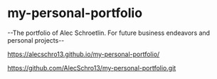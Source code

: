 # my-personal-portfolio

--The portfolio of Alec Schroetlin. For future business endeavors and personal projects--

https://alecschro13.github.io/my-personal-portfolio/

https://github.com/AlecSchro13/my-personal-portfolio.git
